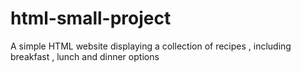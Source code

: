 # html-small-project
A simple HTML website displaying a collection of recipes , including breakfast , lunch and dinner options 

